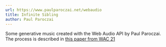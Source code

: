 ```yaml
---
url: https://www.paulparoczai.net/webaudio
title: Infinite Sibling
author: Paul Paroczai
---
```


Some generative music created with the Web Audio API by Paul Paroczai. The process is described in [this paper from WAC 21](https://static1.squarespace.com/static/58a76357e58c62fa405d68b5/t/607dc99e110dcb1384ead0d1/1618856352077/PAUL+PAROCZAI+-+WAC+2021+-+CAMERA+READY.pdf)
